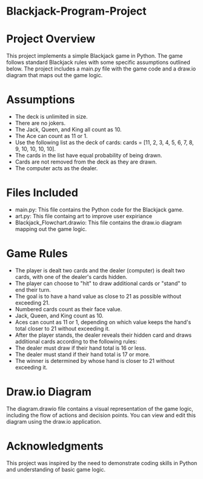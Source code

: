 # Blackjack-Program-Project

# Project Overview
This project implements a simple Blackjack game in Python. The game follows standard Blackjack rules with some specific assumptions outlined below. The project includes a main.py file with the game code and a draw.io diagram that maps out the game logic.

# Assumptions
- The deck is unlimited in size.
- There are no jokers.
- The Jack, Queen, and King all count as 10.
- The Ace can count as 11 or 1.
- Use the following list as the deck of cards: cards = [11, 2, 3, 4, 5, 6, 7, 8, 9, 10, 10, 10, 10].
- The cards in the list have equal probability of being drawn.
- Cards are not removed from the deck as they are drawn.
- The computer acts as the dealer.

# Files Included
- main.py: This file contains the Python code for the Blackjack game.
- art.py: This file containg art to improve user expiriance
- Blackjack_Flowchart.drawio: This file contains the draw.io diagram mapping out the game logic.

# Game Rules
- The player is dealt two cards and the dealer (computer) is dealt two cards, with one of the dealer's cards hidden.
- The player can choose to "hit" to draw additional cards or "stand" to end their turn.
- The goal is to have a hand value as close to 21 as possible without exceeding 21.
- Numbered cards count as their face value.
- Jack, Queen, and King count as 10.
- Aces can count as 11 or 1, depending on which value keeps the hand's total closer to 21 without exceeding it.
- After the player stands, the dealer reveals their hidden card and draws additional cards according to the following rules:
- The dealer must draw if their hand total is 16 or less.
- The dealer must stand if their hand total is 17 or more.
- The winner is determined by whose hand is closer to 21 without exceeding it.

# Draw.io Diagram
The diagram.drawio file contains a visual representation of the game logic, including the flow of actions and decision points. You can view and edit this diagram using the draw.io application.

# Acknowledgments
This project was inspired by the need to demonstrate coding skills in Python and understanding of basic game logic.
